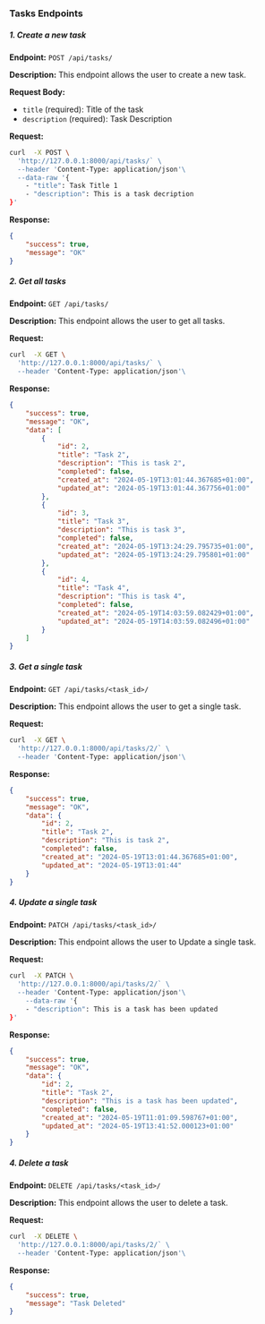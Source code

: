 
### Tasks Endpoints
##### 1. Create a new task
**Endpoint:** `POST /api/tasks/`

**Description:** This endpoint allows the user to create a new task.

**Request Body:**
- `title` (required): Title of the task
- `description` (required): Task Description

**Request:**
```bash
curl  -X POST \
  'http://127.0.0.1:8000/api/tasks/` \
  --header 'Content-Type: application/json'\
  --data-raw '{
    - "title": Task Title 1
    - "description": This is a task decription
}'

```

**Response:**
```json
{
    "success": true,
    "message": "OK"
}
```

##### 2. Get all tasks
**Endpoint:** `GET /api/tasks/`

**Description:** This endpoint allows the user to get all tasks.

**Request:**
```bash
curl  -X GET \
  'http://127.0.0.1:8000/api/tasks/` \
  --header 'Content-Type: application/json'\

```

**Response:**
```json
{
    "success": true,
    "message": "OK",
    "data": [
        {
            "id": 2,
            "title": "Task 2",
            "description": "This is task 2",
            "completed": false,
            "created_at": "2024-05-19T13:01:44.367685+01:00",
            "updated_at": "2024-05-19T13:01:44.367756+01:00"
        },
        {
            "id": 3,
            "title": "Task 3",
            "description": "This is task 3",
            "completed": false,
            "created_at": "2024-05-19T13:24:29.795735+01:00",
            "updated_at": "2024-05-19T13:24:29.795801+01:00"
        },
        {
            "id": 4,
            "title": "Task 4",
            "description": "This is task 4",
            "completed": false,
            "created_at": "2024-05-19T14:03:59.082429+01:00",
            "updated_at": "2024-05-19T14:03:59.082496+01:00"
        }
    ]
}
```

##### 3. Get a single task
**Endpoint:** `GET /api/tasks/<task_id>/`

**Description:** This endpoint allows the user to get a single task.


**Request:**
```bash
curl  -X GET \
  'http://127.0.0.1:8000/api/tasks/2/` \
  --header 'Content-Type: application/json'\

```

**Response:**
```json
{
    "success": true,
    "message": "OK",
    "data": {
        "id": 2,
        "title": "Task 2",
        "description": "This is task 2",
        "completed": false,
        "created_at": "2024-05-19T13:01:44.367685+01:00",
        "updated_at": "2024-05-19T13:01:44"
    }
}
```

##### 4. Update a single task
**Endpoint:** `PATCH /api/tasks/<task_id>/`

**Description:** This endpoint allows the user to Update a single task.


**Request:**
```bash
curl  -X PATCH \
  'http://127.0.0.1:8000/api/tasks/2/` \
  --header 'Content-Type: application/json'\
    --data-raw '{
    - "description": This is a task has been updated
}'

```

**Response:**
```json
{
    "success": true,
    "message": "OK",
    "data": {
        "id": 2,
        "title": "Task 2",
        "description": "This is a task has been updated",
        "completed": false,
        "created_at": "2024-05-19T11:01:09.598767+01:00",
        "updated_at": "2024-05-19T13:41:52.000123+01:00"
    }
}
```


##### 4. Delete a task
**Endpoint:** `DELETE /api/tasks/<task_id>/`

**Description:** This endpoint allows the user to delete a task.

**Request:**
```bash
curl  -X DELETE \
  'http://127.0.0.1:8000/api/tasks/2/` \
  --header 'Content-Type: application/json'\

```

**Response:**

```json
{
    "success": true,
    "message": "Task Deleted"
}
```
